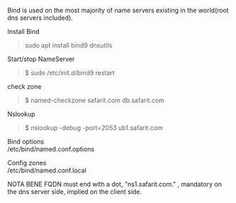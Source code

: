 Bind is used on the most majority of name servers existing in the world(root dns servers included).

Install Bind
> sudo apt install bind9 dnsutils

Start/stop NameServer
> $ sudo /etc/init.d/bind9 restart

check zone  
> $ named-checkzone safarit.com db.safarit.com

Nslookup
> $ nslookup -debug -port=2053 ub1.safarit.com

Bind options  
/etc/bind/named.conf.options

Config zones  
/etc/bind/named.conf.local

NOTA BENE
FQDN must end with a dot, "ns1.safarit.com." , mandatory on the dns server side, implied on the client side.
